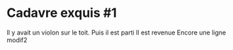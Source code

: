 # Cadavre exquis #1

Il y avait un violon sur le toit.
Puis il est parti
Il est revenue
Encore une ligne 
modif2

